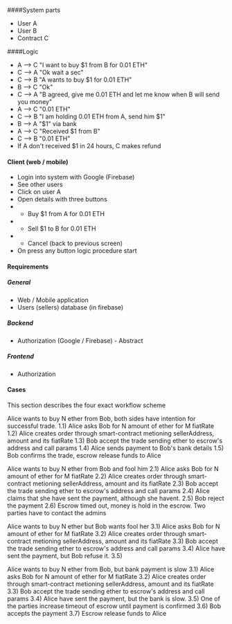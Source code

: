 ####System parts
* User A
* User B
* Contract C

####Logic
* A --> C "I want to buy $1 from B for 0.01 ETH"
* C --> A "Ok wait a sec"
* C --> B "A wants to buy $1 for 0.01 ETH"
* B --> C "Ok"
* C --> A "B agreed, give me 0.01 ETH and let me know when B will send you money"
* A --> C "0.01 ETH"
* C --> B "I am holding 0.01 ETH from A, send him $1"
* B --> A "$1" via bank
* A --> C "Received $1 from B"
* C --> B "0.01 ETH"
* If A don't received $1 in 24 hours, C makes refund


#### Client (web / mobile)
* Login into system with Google (Firebase)
* See other users
* Click on user A
* Open details with three buttons
* * Buy $1 from A for 0.01 ETH
* * Sell $1 to B for 0.01 ETH
* * Cancel (back to previous screen)
* On press any button logic procedure start


#### Requirements
##### General
* Web / Mobile application
* Users (sellers) database (in firebase)


##### Backend
* Authorization (Google / Firebase) - Abstract


##### Frontend
* Authorization



#### Cases

This section describes the four exact workflow scheme

Alice wants to buy N ether from Bob, both sides have intention for successful trade.
1.1) Alice asks Bob for N amount of ether for M fiatRate 
1.2) Alice creates order through smart-contract metioning sellerAddress, amount and its fiatRate
1.3) Bob accept the trade sending ether to escrow's address and call params
1.4) Alice sends payment to Bob's bank details
1.5) Bob confirms the trade, escrow release funds to Alice

Alice wants to buy N ether from Bob and fool him
2.1) Alice asks Bob for N amount of ether for M fiatRate
2.2) Alice creates order through smart-contract metioning sellerAddress, amount and its fiatRate
2.3) Bob accept the trade sending ether to escrow's address and call params
2.4) Alice claims that she have sent the payment, although she havent.
2.5) Bob reject the payment
2.6) Escrow timed out, money is hold in the escrow. Two parties have to contact the admins  

Alice wants to buy N ether but Bob wants fool her
3.1) Alice asks Bob for N amount of ether for M fiatRate
3.2) Alice creates order through smart-contract metioning sellerAddress, amount and its fiatRate
3.3) Bob accept the trade sending ether to escrow's address and call params
3.4) Alice have sent the payment, but Bob refuse it.
3.5) 

Alice wants to buy N ether from Bob, but bank payment is slow
3.1) Alice asks Bob for N amount of ether for M fiatRate
3.2) Alice creates order through smart-contract metioning sellerAddress, amount and its fiatRate
3.3) Bob accept the trade sending ether to escrow's address and call params
3.4) Alice have sent the payment, but the bank is slow.
3.5) One of the parties increase timeout of escrow until payment is confirmed
3.6) Bob accepts the payment
3.7) Escrow release funds to Alice
